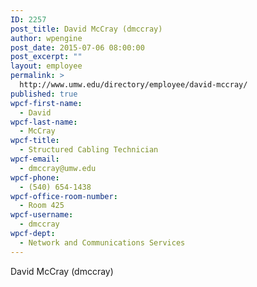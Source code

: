 ```yaml
---
ID: 2257
post_title: David McCray (dmccray)
author: wpengine
post_date: 2015-07-06 08:00:00
post_excerpt: ""
layout: employee
permalink: >
  http://www.umw.edu/directory/employee/david-mccray/
published: true
wpcf-first-name:
  - David
wpcf-last-name:
  - McCray
wpcf-title:
  - Structured Cabling Technician
wpcf-email:
  - dmccray@umw.edu
wpcf-phone:
  - (540) 654-1438
wpcf-office-room-number:
  - Room 425
wpcf-username:
  - dmccray
wpcf-dept:
  - Network and Communications Services
---
```

David McCray (dmccray)